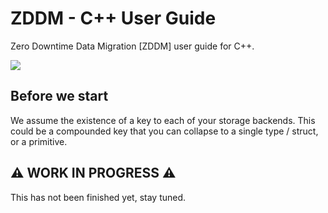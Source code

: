 # ZDDM - C++ User Guide

Zero Downtime Data Migration [ZDDM] user guide for C++. 

![](https://lucid.app/publicSegments/view/ebd5cda8-882e-4b3c-ad09-306b19e1947d/image.png)

## Before we start

We assume the existence of a key to each of your storage backends. This could be a compounded key that you can collapse to a single type / struct, or a primitive.

## :warning: WORK IN PROGRESS :warning:

This has not been finished yet, stay tuned.